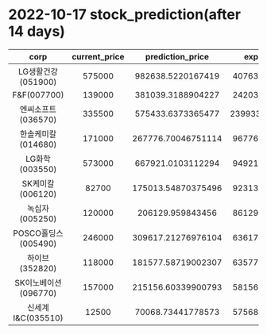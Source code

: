 # 2022-10-17 stock_prediction(after 14 days)

|   corp   |   current_price   |   prediction_price   |   expected_profit   |
|:--------:|:-----------------:|:--------------------:|:-------------------:|
|LG생활건강(051900)|575000|982638.5220167419|407638.5220167419|
|F&F(007700)|139000|381039.3188904227|242039.3188904227|
|엔씨소프트(036570)|335500|575433.6373365477|239933.63733654772|
|한솔케미칼(014680)|171000|267776.70046751114|96776.70046751114|
|LG화학(003550)|573000|667921.0103112294|94921.01031122939|
|SK케미칼(006120)|82700|175013.54870375496|92313.54870375496|
|녹십자(005250)|120000|206129.959843456|86129.95984345599|
|POSCO홀딩스(005490)|246000|309617.21276976104|63617.21276976104|
|하이브(352820)|118000|181577.58719002307|63577.58719002307|
|SK이노베이션(096770)|157000|215156.60339900793|58156.60339900793|
|신세계 I&C(035510)|12500|70068.73441778573|57568.73441778573|
